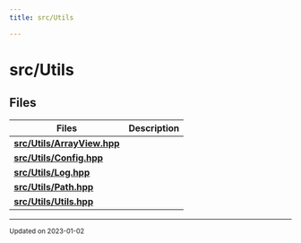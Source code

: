 ```yaml
---
title: src/Utils

---
```


# src/Utils





## Files

| Files           | Description    |
| -------------- | -------------- |
| **[src/Utils/ArrayView.hpp](/files/ArrayView_8hpp.md#file-arrayview.hpp)** |  |
| **[src/Utils/Config.hpp](/files/Config_8hpp.md#file-config.hpp)** |  |
| **[src/Utils/Log.hpp](/files/Log_8hpp.md#file-log.hpp)** |  |
| **[src/Utils/Path.hpp](/files/Path_8hpp.md#file-path.hpp)** |  |
| **[src/Utils/Utils.hpp](/files/Utils_8hpp.md#file-utils.hpp)** |  |






-------------------------------

<sub>Updated on 2023-01-02</sub>
